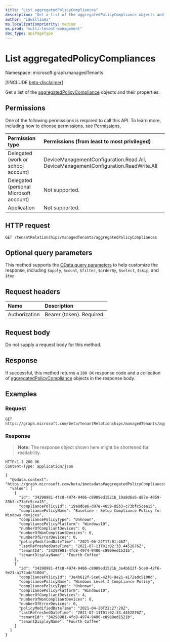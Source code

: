 ```yaml
---
title: "List aggregatedPolicyCompliances"
description: "Get a list of the aggregatedPolicyCompliance objects and their properties."
author: "idwilliams"
ms.localizationpriority: medium
ms.prod: "multi-tenant-management"
doc_type: apiPageType
---
```


# List aggregatedPolicyCompliances
Namespace: microsoft.graph.managedTenants

[!INCLUDE [beta-disclaimer](../../includes/beta-disclaimer.md)]

Get a list of the [aggregatedPolicyCompliance](../resources/managedtenants-aggregatedpolicycompliance.md) objects and their properties.

## Permissions
One of the following permissions is required to call this API. To learn more, including how to choose permissions, see [Permissions](/graph/permissions-reference).

|Permission type|Permissions (from least to most privileged)|
|:---|:---|
|Delegated (work or school account)|DeviceManagementConfiguration.Read.All, DeviceManagementConfiguration.ReadWrite.All|
|Delegated (personal Microsoft account)|Not supported.|
|Application|Not supported.|

## HTTP request

<!-- {
  "blockType": "ignored"
}
-->
``` http
GET /tenantRelationships/managedTenants/aggregatedPolicyCompliances
```

## Optional query parameters
This method supports the [OData query parameters](/graph/query-parameters) to help customize the response, including `$apply`, `$count`, `$filter`, `$orderBy`, `$select`, `$skip`, and `$top`.

## Request headers
|Name|Description|
|:---|:---|
|Authorization|Bearer {token}. Required.|

## Request body
Do not supply a request body for this method.

## Response

If successful, this method returns a `200 OK` response code and a collection of [aggregatedPolicyCompliance](../resources/managedtenants-aggregatedpolicycompliance.md) objects in the response body.

## Examples

### Request

<!-- {
  "blockType": "request",
  "name": "list_aggregatedpolicycompliance"
}
-->
``` http
GET https://graph.microsoft.com/beta/tenantRelationships/managedTenants/aggregatedPolicyCompliances
```



### Response
>**Note:** The response object shown here might be shortened for readability.
<!-- {
  "blockType": "response",
  "truncated": true,
  "@odata.type": "Collection(microsoft.graph.managedTenants.aggregatedPolicyCompliance)"
}
-->
``` http
HTTP/1.1 200 OK
Content-Type: application/json

{
  "@odata.context": "https://graph.microsoft.com/beta/$metadata#aggregatedPolicyCompliances",
  "value": [
    {
      "id": "34298981-4fc8-4974-9486-c8909ed1521b_19a8d6a6-d87e-4059-85b3-c73bfc5cea15",
      "compliancePolicyId": "19a8d6a6-d87e-4059-85b3-c73bfc5cea15",
      "compliancePolicyName": "Baseline - Setup Compliance Policy for Windows devices",
      "compliancePolicyType": "Unknown",
      "compliancePolicyPlatform": "Windows10",
      "numberOfCompliantDevices": 0,
      "numberOfNonCompliantDevices": 0,
      "numberOfErrorDevices": 0,
      "policyModifiedDateTime": "2021-06-22T17:01:46Z",
      "lastRefreshedDateTime": "2021-07-11T01:02:33.4452876Z",
      "tenantId": "34298981-4fc8-4974-9486-c8909ed1521b",
      "tenantDisplayName": "Fourth Coffee"
    },
    {
      "id": "34298981-4fc8-4974-9486-c8909ed1521b_3e4b612f-5ce0-42f6-9e21-a172adc5100d",
      "compliancePolicyId": "3e4b612f-5ce0-42f6-9e21-a172adc5100d",
      "compliancePolicyName": "Windows Level 2 Compliance Policy",
      "compliancePolicyType": "Unknown",
      "compliancePolicyPlatform": "Windows10",
      "numberOfCompliantDevices": 4,
      "numberOfNonCompliantDevices": 0,
      "numberOfErrorDevices": 0,
      "policyModifiedDateTime": "2021-04-20T22:27:20Z",
      "lastRefreshedDateTime": "2021-07-11T01:02:33.4452876Z",
      "tenantId": "34298981-4fc8-4974-9486-c8909ed1521b",
      "tenantDisplayName": "Fourth Coffee"
    }
  ]
}
```
